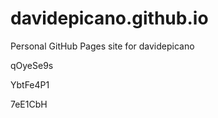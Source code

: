 # davidepicano.github.io
Personal GitHub Pages site for davidepicano




























































qOyeSe9s


YbtFe4P1

7eE1CbH

